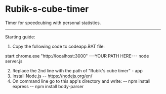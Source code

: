 # Rubik-s-cube-timer
Timer for speedcubing with personal statistics.

-------------------------------------------------

Starting guide:

1. Copy the following code to codeapp.BAT file:

start chrome.exe "http://localhost:3000"
---YOUR PATH HERE---
node server.js

2. Replace the 2nd line with the path of "Rubik's cube timer" - app
3. Install Node.js -- https://nodejs.org/en/
4. On command line go to this app's directory and write:
-- npm install express
-- npm install body-parser
